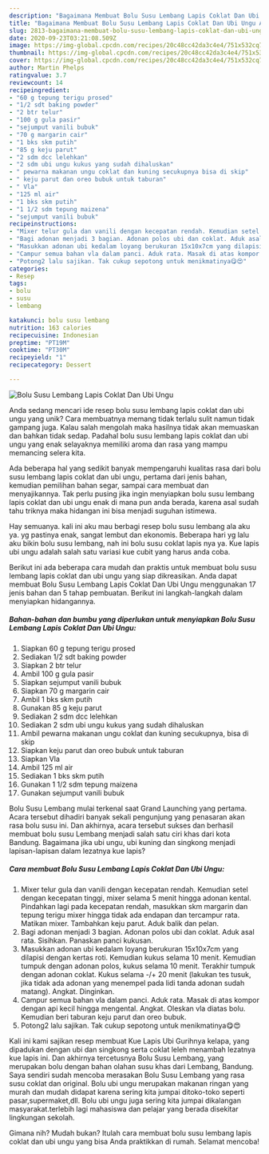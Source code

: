 ```yaml
---
description: "Bagaimana Membuat Bolu Susu Lembang Lapis Coklat Dan Ubi Ungu Anti Gagal"
title: "Bagaimana Membuat Bolu Susu Lembang Lapis Coklat Dan Ubi Ungu Anti Gagal"
slug: 2813-bagaimana-membuat-bolu-susu-lembang-lapis-coklat-dan-ubi-ungu-anti-gagal
date: 2020-09-23T03:21:08.509Z
image: https://img-global.cpcdn.com/recipes/20c48cc42da3c4e4/751x532cq70/bolu-susu-lembang-lapis-coklat-dan-ubi-ungu-foto-resep-utama.jpg
thumbnail: https://img-global.cpcdn.com/recipes/20c48cc42da3c4e4/751x532cq70/bolu-susu-lembang-lapis-coklat-dan-ubi-ungu-foto-resep-utama.jpg
cover: https://img-global.cpcdn.com/recipes/20c48cc42da3c4e4/751x532cq70/bolu-susu-lembang-lapis-coklat-dan-ubi-ungu-foto-resep-utama.jpg
author: Martin Phelps
ratingvalue: 3.7
reviewcount: 14
recipeingredient:
- "60 g tepung terigu prosed"
- "1/2 sdt baking powder"
- "2 btr telur"
- "100 g gula pasir"
- "sejumput vanili bubuk"
- "70 g margarin cair"
- "1 bks skm putih"
- "85 g keju parut"
- "2 sdm dcc lelehkan"
- "2 sdm ubi ungu kukus yang sudah dihaluskan"
- " pewarna makanan ungu coklat dan kuning secukupnya bisa di skip"
- " keju parut dan oreo bubuk untuk taburan"
- " Vla"
- "125 ml air"
- "1 bks skm putih"
- "1 1/2 sdm tepung maizena"
- "sejumput vanili bubuk"
recipeinstructions:
- "Mixer telur gula dan vanili dengan kecepatan rendah. Kemudian setel dengan kecepatan tinggi, mixer selama 5 menit hingga adonan kental. Pindahkan lagi pada kecepatan rendah, masukkan skm margarin dan tepung terigu mixer hingga tidak ada endapan dan tercampur rata. Matikan mixer. Tambahkan keju parut. Aduk balik dan pelan."
- "Bagi adonan menjadi 3 bagian. Adonan polos ubi dan coklat. Aduk asal rata. Sisihkan. Panaskan panci kukusan."
- "Masukkan adonan ubi kedalam loyang berukuran 15x10x7cm yang dilapisi dengan kertas roti. Kemudian kukus selama 10 menit. Kemudian tumpuk dengan adonan polos, kukus selama 10 menit. Terakhir tumpuk dengan adonan coklat. Kukus selama -/+ 20 menit (lakukan tes tusuk, jika tidak ada adonan yang menempel pada lidi tanda adonan sudah matang). Angkat. Dinginkan."
- "Campur semua bahan vla dalam panci. Aduk rata. Masak di atas kompor dengan api kecil hingga mengental. Angkat. Oleskan vla diatas bolu. Kemudian beri taburan keju parut dan oreo bubuk."
- "Potong2 lalu sajikan. Tak cukup sepotong untuk menikmatinya😋😍"
categories:
- Resep
tags:
- bolu
- susu
- lembang

katakunci: bolu susu lembang 
nutrition: 163 calories
recipecuisine: Indonesian
preptime: "PT19M"
cooktime: "PT30M"
recipeyield: "1"
recipecategory: Dessert

---
```



![Bolu Susu Lembang Lapis Coklat Dan Ubi Ungu](https://img-global.cpcdn.com/recipes/20c48cc42da3c4e4/751x532cq70/bolu-susu-lembang-lapis-coklat-dan-ubi-ungu-foto-resep-utama.jpg)

Anda sedang mencari ide resep bolu susu lembang lapis coklat dan ubi ungu yang unik? Cara membuatnya memang tidak terlalu sulit namun tidak gampang juga. Kalau salah mengolah maka hasilnya tidak akan memuaskan dan bahkan tidak sedap. Padahal bolu susu lembang lapis coklat dan ubi ungu yang enak selayaknya memiliki aroma dan rasa yang mampu memancing selera kita.

Ada beberapa hal yang sedikit banyak mempengaruhi kualitas rasa dari bolu susu lembang lapis coklat dan ubi ungu, pertama dari jenis bahan, kemudian pemilihan bahan segar, sampai cara membuat dan menyajikannya. Tak perlu pusing jika ingin menyiapkan bolu susu lembang lapis coklat dan ubi ungu enak di mana pun anda berada, karena asal sudah tahu triknya maka hidangan ini bisa menjadi suguhan istimewa.

Hay semuanya. kali ini aku mau berbagi resep bolu susu lembang ala aku ya. yg pastinya enak, sangat lembut dan ekonomis. Beberapa hari yg lalu aku bikin bolu susu lembang, nah ini bolu susu coklat lapis nya ya. Kue lapis ubi ungu adalah salah satu variasi kue cubit yang harus anda coba.


Berikut ini ada beberapa cara mudah dan praktis untuk membuat bolu susu lembang lapis coklat dan ubi ungu yang siap dikreasikan. Anda dapat membuat Bolu Susu Lembang Lapis Coklat Dan Ubi Ungu menggunakan 17 jenis bahan dan 5 tahap pembuatan. Berikut ini langkah-langkah dalam menyiapkan hidangannya.

<!--inarticleads1-->

##### Bahan-bahan dan bumbu yang diperlukan untuk menyiapkan Bolu Susu Lembang Lapis Coklat Dan Ubi Ungu:

1. Siapkan 60 g tepung terigu prosed
1. Sediakan 1/2 sdt baking powder
1. Siapkan 2 btr telur
1. Ambil 100 g gula pasir
1. Siapkan sejumput vanili bubuk
1. Siapkan 70 g margarin cair
1. Ambil 1 bks skm putih
1. Gunakan 85 g keju parut
1. Sediakan 2 sdm dcc lelehkan
1. Sediakan 2 sdm ubi ungu kukus yang sudah dihaluskan
1. Ambil  pewarna makanan ungu coklat dan kuning secukupnya, bisa di skip
1. Siapkan  keju parut dan oreo bubuk untuk taburan
1. Siapkan  Vla
1. Ambil 125 ml air
1. Sediakan 1 bks skm putih
1. Gunakan 1 1/2 sdm tepung maizena
1. Gunakan sejumput vanili bubuk


Bolu Susu Lembang mulai terkenal saat Grand Launching yang pertama. Acara tersebut dihadiri banyak sekali pengunjung yang penasaran akan rasa bolu susu ini. Dan akhirnya, acara tersebut sukses dan berhasil membuat bolu susu Lembang menjadi salah satu ciri khas dari kota Bandung. Bagaimana jika ubi ungu, ubi kuning dan singkong menjadi lapisan-lapisan dalam lezatnya kue lapis? 

<!--inarticleads2-->

##### Cara membuat Bolu Susu Lembang Lapis Coklat Dan Ubi Ungu:

1. Mixer telur gula dan vanili dengan kecepatan rendah. Kemudian setel dengan kecepatan tinggi, mixer selama 5 menit hingga adonan kental. Pindahkan lagi pada kecepatan rendah, masukkan skm margarin dan tepung terigu mixer hingga tidak ada endapan dan tercampur rata. Matikan mixer. Tambahkan keju parut. Aduk balik dan pelan.
1. Bagi adonan menjadi 3 bagian. Adonan polos ubi dan coklat. Aduk asal rata. Sisihkan. Panaskan panci kukusan.
1. Masukkan adonan ubi kedalam loyang berukuran 15x10x7cm yang dilapisi dengan kertas roti. Kemudian kukus selama 10 menit. Kemudian tumpuk dengan adonan polos, kukus selama 10 menit. Terakhir tumpuk dengan adonan coklat. Kukus selama -/+ 20 menit (lakukan tes tusuk, jika tidak ada adonan yang menempel pada lidi tanda adonan sudah matang). Angkat. Dinginkan.
1. Campur semua bahan vla dalam panci. Aduk rata. Masak di atas kompor dengan api kecil hingga mengental. Angkat. Oleskan vla diatas bolu. Kemudian beri taburan keju parut dan oreo bubuk.
1. Potong2 lalu sajikan. Tak cukup sepotong untuk menikmatinya😋😍


Kali ini kami sajikan resep membuat Kue Lapis Ubi Gurihnya kelapa, yang dipadukan dengan ubi dan singkong serta coklat leleh menambah lezatnya kue lapis ini. Dan akhirnya tercetusnya Bolu Susu Lembang, yang merupakan bolu dengan bahan olahan susu khas dari Lembang, Bandung. Saya sendiri sudah mencoba merasakan Bolu Susu Lembang yang rasa susu coklat dan original. Bolu ubi ungu merupakan makanan ringan yang murah dan mudah didapat karena sering kita jumpai ditoko-toko seperti pasar,supermaket,dll. Bolu ubi ungu juga sering kita jumpai dikalangan masyarakat.terlebih lagi mahasiswa dan pelajar yang berada disekitar lingkungan sekolah. 

Gimana nih? Mudah bukan? Itulah cara membuat bolu susu lembang lapis coklat dan ubi ungu yang bisa Anda praktikkan di rumah. Selamat mencoba!
